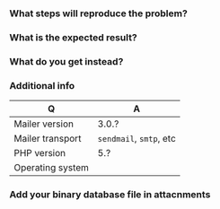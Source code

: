 ### What steps will reproduce the problem?

### What is the expected result?

### What do you get instead?

### Additional info

| Q                | A
| ---------------- | ---
| Mailer version   | 3.0.?
| Mailer transport | `sendmail`, `smtp`, etc
| PHP version      | 5.?
| Operating system |

### Add your binary database file in attacnments